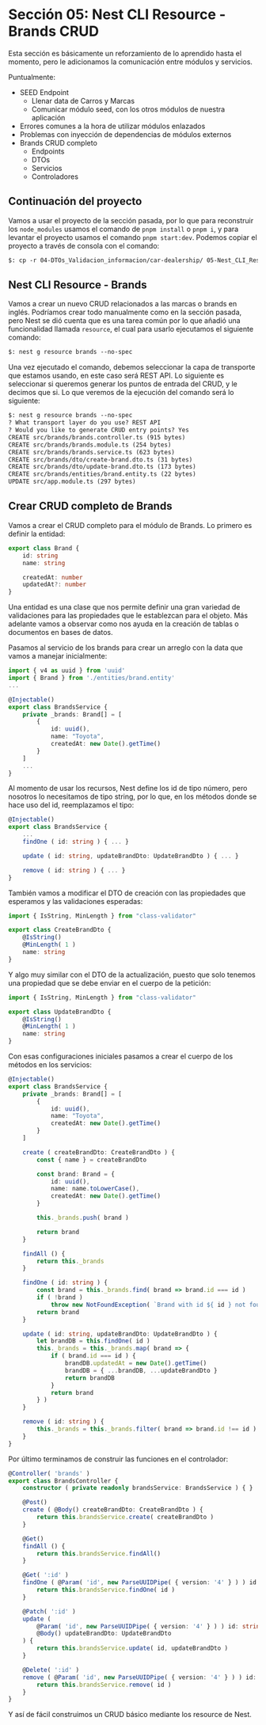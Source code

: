 # Sección 05: Nest CLI Resource - Brands CRUD

Esta sección es básicamente un reforzamiento de lo aprendido hasta el momento, pero le adicionamos la comunicación entre módulos y servicios.

Puntualmente:

- SEED Endpoint
  - Llenar data de Carros y Marcas
  - Comunicar módulo seed, con los otros módulos de nuestra aplicación
- Errores comunes a la hora de utilizar módulos enlazados
- Problemas con inyección de dependencias de módulos externos
- Brands CRUD completo
  - Endpoints
  - DTOs
  - Servicios
  - Controladores

## Continuación del proyecto

Vamos a usar el proyecto de la sección pasada, por lo que para reconstruir los `node_modules` usamos el comando de `pnpm install` o `pnpm i`, y para levantar el proyecto usamos el comando `pnpm start:dev`. Podemos copiar el proyecto a través de consola con el comando:

```txt
$: cp -r 04-DTOs_Validacion_informacion/car-dealership/ 05-Nest_CLI_Resource_Brands_CRUD
```

## Nest CLI Resource - Brands

Vamos a crear un nuevo CRUD relacionados a las marcas o brands en inglés. Podríamos crear todo manualmente como en la sección pasada, pero Nest se dió cuenta que es una tarea común por lo que añadió una funcionalidad llamada `resource`, el cual para usarlo ejecutamos el siguiente comando:

```txt
$: nest g resource brands --no-spec
```

Una vez ejecutado el comando, debemos seleccionar la capa de transporte que estamos usando, en este caso será REST API. Lo siguiente es seleccionar si queremos generar los puntos de entrada del CRUD, y le decimos que si. Lo que veremos de la ejecución del comando será lo siguiente:

```txt
$: nest g resource brands --no-spec
? What transport layer do you use? REST API
? Would you like to generate CRUD entry points? Yes
CREATE src/brands/brands.controller.ts (915 bytes)
CREATE src/brands/brands.module.ts (254 bytes)
CREATE src/brands/brands.service.ts (623 bytes)
CREATE src/brands/dto/create-brand.dto.ts (31 bytes)
CREATE src/brands/dto/update-brand.dto.ts (173 bytes)
CREATE src/brands/entities/brand.entity.ts (22 bytes)
UPDATE src/app.module.ts (297 bytes)
```

## Crear CRUD completo de Brands

Vamos a crear el CRUD completo para el módulo de Brands. Lo primero es definir la entidad:

```ts
export class Brand {
    id: string
    name: string

    createdAt: number
    updatedAt?: number
}
```

Una entidad es una clase que nos permite definir una gran variedad de validaciones para las propiedades que le establezcan para el objeto. Más adelante vamos a observar como nos ayuda en la creación de tablas o documentos en bases de datos.

Pasamos al servicio de los brands para crear un arreglo con la data que vamos a manejar inicialmente:

```ts
import { v4 as uuid } from 'uuid'
import { Brand } from './entities/brand.entity'
...

@Injectable()
export class BrandsService {
    private _brands: Brand[] = [
        {
            id: uuid(),
            name: "Toyota",
            createdAt: new Date().getTime()
        }
    ]
    ...
}
```

Al momento de usar los recursos, Nest define los id de tipo número, pero nosotros lo necesitamos de tipo string, por lo que, en los métodos donde se hace uso del id, reemplazamos el tipo:

```ts
@Injectable()
export class BrandsService {
    ...
    findOne ( id: string ) { ... }

    update ( id: string, updateBrandDto: UpdateBrandDto ) { ... }

    remove ( id: string ) { ... }
}
```

También vamos a modificar el DTO de creación con las propiedades que esperamos y las validaciones esperadas:

```ts
import { IsString, MinLength } from "class-validator"

export class CreateBrandDto {
    @IsString()
    @MinLength( 1 )
    name: string
}
```

Y algo muy similar con el DTO de la actualización, puesto que solo tenemos una propiedad que se debe enviar en el cuerpo de la petición:

```ts
import { IsString, MinLength } from "class-validator"

export class UpdateBrandDto {
    @IsString()
    @MinLength( 1 )
    name: string
}

```

Con esas configuraciones iniciales pasamos a crear el cuerpo de los métodos en los servicios:

```ts
@Injectable()
export class BrandsService {
    private _brands: Brand[] = [
        {
            id: uuid(),
            name: "Toyota",
            createdAt: new Date().getTime()
        }
    ]

    create ( createBrandDto: CreateBrandDto ) {
        const { name } = createBrandDto

        const brand: Brand = {
            id: uuid(),
            name: name.toLowerCase(),
            createdAt: new Date().getTime()
        }

        this._brands.push( brand )

        return brand
    }

    findAll () {
        return this._brands
    }

    findOne ( id: string ) {
        const brand = this._brands.find( brand => brand.id === id )
        if ( !brand )
            throw new NotFoundException( `Brand with id ${ id } not found` )
        return brand
    }

    update ( id: string, updateBrandDto: UpdateBrandDto ) {
        let brandDB = this.findOne( id )
        this._brands = this._brands.map( brand => {
            if ( brand.id === id ) {
                brandDB.updatedAt = new Date().getTime()
                brandDB = { ...brandDB, ...updateBrandDto }
                return brandDB
            }
            return brand
        } )
    }

    remove ( id: string ) {
        this._brands = this._brands.filter( brand => brand.id !== id )
    }
}
```

Por último terminamos de construir las funciones en el controlador:

```ts
@Controller( 'brands' )
export class BrandsController {
    constructor ( private readonly brandsService: BrandsService ) { }

    @Post()
    create ( @Body() createBrandDto: CreateBrandDto ) {
        return this.brandsService.create( createBrandDto )
    }

    @Get()
    findAll () {
        return this.brandsService.findAll()
    }

    @Get( ':id' )
    findOne ( @Param( 'id', new ParseUUIDPipe( { version: '4' } ) ) id: string ) {
        return this.brandsService.findOne( id )
    }

    @Patch( ':id' )
    update (
        @Param( 'id', new ParseUUIDPipe( { version: '4' } ) ) id: string,
        @Body() updateBrandDto: UpdateBrandDto
    ) {
        return this.brandsService.update( id, updateBrandDto )
    }

    @Delete( ':id' )
    remove ( @Param( 'id', new ParseUUIDPipe( { version: '4' } ) ) id: string ) {
        return this.brandsService.remove( id )
    }
}
```

Y así de fácil construimos un CRUD básico mediante los resource de Nest.
